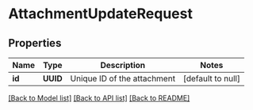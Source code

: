# AttachmentUpdateRequest
## Properties

| Name | Type | Description | Notes |
|------------ | ------------- | ------------- | -------------|
| **id** | **UUID** | Unique ID of the attachment | [default to null] |

[[Back to Model list]](../README.md#documentation-for-models) [[Back to API list]](../README.md#documentation-for-api-endpoints) [[Back to README]](../README.md)

